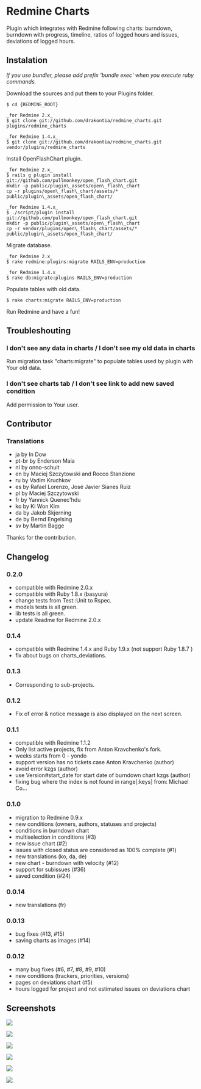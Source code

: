 Redmine Charts
==============

Plugin which integrates with Redmine following charts: burndown, burndown with progress, timeline, ratios of logged hours and issues, deviations of logged hours.

## Instalation

*If you use bundler, please add prefix 'bundle exec' when you execute ruby commands.*

Download the sources and put them to your Plugins folder.

    $ cd {REDMINE_ROOT}

    _for Redmine 2.x_
    $ git clone git://github.com/drakontia/redmine_charts.git plugins/redmine_charts

    _for Redmine 1.4.x_
    $ git clone git://github.com/drakontia/redmine_charts.git vendor/plugins/redmine_charts

Install OpenFlashChart plugin.

    _for Redmine 2.x_
    $ rails g plugin install git://github.com/pullmonkey/open_flash_chart.git
    mkdir -p public/plugin\_assets/open\_flash\_chart
    cp -r plugins/open\_flash\_chart/assets/* public/plugin\_assets/open_flash_chart/

    _for Redmine 1.4.x_
    $ ./script/plugin install git://github.com/pullmonkey/open_flash_chart.git
    mkdir -p public/plugin\_assets/open\_flash\_chart
    cp -r vendor/plugins/open\_flash\_chart/assets/* public/plugin\_assets/open_flash_chart/

Migrate database.

    _for Redmine 2.x_
    $ rake redmine:plugins:migrate RAILS_ENV=production

    _for Redmine 1.4.x_
    $ rake db:migrate:plugins RAILS_ENV=production

Populate tables with old data.

    $ rake charts:migrate RAILS_ENV=production

Run Redmine and have a fun!

## Troubleshouting

### I don't see any data in charts / I don't see my old data in charts

Run migration task "charts:migrate" to populate tables used by plugin with Your old data.

### I don't see charts tab / I don't see link to add new saved condition

Add permission to Your user.

## Contributor

### Translations

- ja by In Dow
- pt-br by Enderson Maia
- nl by onno-schuit
- en by Maciej Szczytowski and Rocco Stanzione
- ru by Vadim Kruchkov
- es by Rafael Lorenzo, José Javier Sianes Ruiz
- pl by Maciej Szczytowski
- fr by Yannick Quenec'hdu
- ko by Ki Won Kim
- da by Jakob Skjerning
- de by Bernd Engelsing
- sv by Martin Bagge

Thanks for the contribution.

## Changelog

### 0.2.0
- compatible with Redmine 2.0.x
- compatible with Ruby 1.8.x (basyura)
- change tests from Test::Unit to Rspec.
- models tests is all green.
- lib tests is all green.
- update Readme for Redmine 2.0.x

### 0.1.4
- compatible with Redmine 1.4.x and Ruby 1.9.x (not support Ruby 1.8.7 )
- fix about bugs on charts\_deviations.

### 0.1.3
- Corresponding to sub-projects.

### 0.1.2
- Fix of error & notice message is also displayed on the next screen.

### 0.1.1
- compatible with Redmine 1.1.2
- Only list active projects, fix from Anton Kravchenko's fork.
- weeks starts from 0 - yondo
- support version has no tickets case Anton Kravchenko (author)
- avoid error  kzgs (author)
- use Version#start\_date for start date of burndown chart  kzgs (author)
- fixing bug where the index is not found in range[:keys] from: Michael Co...

### 0.1.0

- migration to Redmine 0.9.x
- new conditions (owners, authors, statuses and projects)
- conditions in burndown chart
- multiselection in conditions (#3)
- new issue chart (#2)
- issues with closed status are considered as 100% complete (#1)
- new translations (ko, da, de)
- new chart - burndown with velocity (#12)
- support for subissues (#36)
- saved condition (#24)

### 0.0.14

- new translations (fr)

### 0.0.13

- bug fixes (#13, #15)
- saving charts as images (#14)

### 0.0.12

- many bug fixes (#6, #7, #8, #9, #10)
- new conditions (trackers, priorities, versions)
- pages on deviations chart (#5)
- hours logged for project and not estimated issues on deviations chart

## Screenshots

![](http://farm4.static.flickr.com/3568/4599631980_fe37fc3fd7_o.jpg)

![](http://farm5.static.flickr.com/4035/4599631940_3b4d1a2642_o.jpg)

![](http://farm2.static.flickr.com/1298/4599014565_1d9be4c04d_o.jpg)

![](http://farm2.static.flickr.com/1159/4599014491_c22cba7925_o.jpg)

![](http://farm2.static.flickr.com/1056/4599014527_d8b7b6457f_o.jpg)

![](http://farm2.static.flickr.com/1401/4599631776_65e0d0bfa2_o.jpg)
